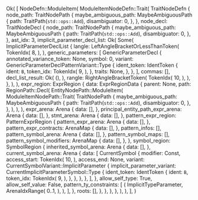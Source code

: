 Ok(
    [
        NodeDefn::ModuleItem(
            ModuleItemNodeDefn::Trait(
                TraitNodeDefn {
                    node_path: TraitNodePath {
                        maybe_ambiguous_path: MaybeAmbiguousPath {
                            path: TraitPath(`std::ops::Add`),
                            disambiguator: 0,
                        },
                    },
                    node_decl: TraitNodeDecl {
                        node_path: TraitNodePath {
                            maybe_ambiguous_path: MaybeAmbiguousPath {
                                path: TraitPath(`std::ops::Add`),
                                disambiguator: 0,
                            },
                        },
                        ast_idx: 3,
                        implicit_parameter_decl_list: Ok(
                            Some(
                                ImplicitParameterDeclList {
                                    langle: LeftAngleBracketOrLessThanToken(
                                        TokenIdx(
                                            8,
                                        ),
                                    ),
                                    generic_parameters: [
                                        GenericParameterDecl {
                                            annotated_variance_token: None,
                                            symbol: 0,
                                            variant: GenericParameterDeclPatternVariant::Type {
                                                ident_token: IdentToken {
                                                    ident: `B`,
                                                    token_idx: TokenIdx(
                                                        9,
                                                    ),
                                                },
                                                traits: None,
                                            },
                                        },
                                    ],
                                    commas: [],
                                    decl_list_result: Ok(
                                        (),
                                    ),
                                    rangle: RightAngleBracketToken(
                                        TokenIdx(
                                            10,
                                        ),
                                    ),
                                },
                            ),
                        ),
                        expr_region: ExprRegion {
                            data: ExprRegionData {
                                parent: None,
                                path: RegionPath::Decl(
                                    EntityNodePath::ModuleItem(
                                        ModuleItemNodePath::Trait(
                                            TraitNodePath {
                                                maybe_ambiguous_path: MaybeAmbiguousPath {
                                                    path: TraitPath(`std::ops::Add`),
                                                    disambiguator: 0,
                                                },
                                            },
                                        ),
                                    ),
                                ),
                                expr_arena: Arena {
                                    data: [],
                                },
                                principal_entity_path_expr_arena: Arena {
                                    data: [],
                                },
                                stmt_arena: Arena {
                                    data: [],
                                },
                                pattern_expr_region: PatternExprRegion {
                                    pattern_expr_arena: Arena {
                                        data: [],
                                    },
                                    pattern_expr_contracts: ArenaMap {
                                        data: [],
                                    },
                                    pattern_infos: [],
                                    pattern_symbol_arena: Arena {
                                        data: [],
                                    },
                                    pattern_symbol_maps: [],
                                    pattern_symbol_modifiers: ArenaMap {
                                        data: [],
                                    },
                                },
                                symbol_region: SymbolRegion {
                                    inherited_symbol_arena: Arena {
                                        data: [],
                                    },
                                    current_symbol_arena: Arena {
                                        data: [
                                            CurrentSymbol {
                                                modifier: Const,
                                                access_start: TokenIdx(
                                                    10,
                                                ),
                                                access_end: None,
                                                variant: CurrentSymbolVariant::ImplicitParameter {
                                                    implicit_parameter_variant: CurrentImplicitParameterSymbol::Type {
                                                        ident_token: IdentToken {
                                                            ident: `B`,
                                                            token_idx: TokenIdx(
                                                                9,
                                                            ),
                                                        },
                                                    },
                                                },
                                            },
                                        ],
                                    },
                                    allow_self_type: True,
                                    allow_self_value: False,
                                    pattern_ty_constraints: [
                                        (
                                            ImplicitTypeParameter,
                                            ArenaIdxRange(
                                                0..1,
                                            ),
                                        ),
                                    ],
                                },
                                roots: [],
                            },
                        },
                    },
                },
            ),
        ),
    ],
)